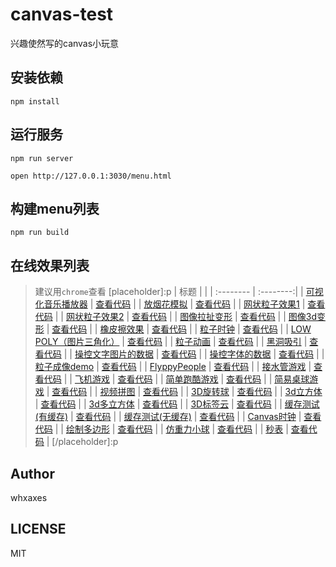 # canvas-test

兴趣使然写的canvas小玩意<br>

## 安装依赖
```
npm install
```

## 运行服务
```
npm run server

open http://127.0.0.1:3030/menu.html
```

## 构建menu列表
```
npm run build
```

## 在线效果列表
> 建议用`chrome`查看
[placeholder]:p
| 标题 |  |
| :-------- | :--------:|
| [可视化音乐播放器](http://whxaxes.github.io/canvas-test/src/Funny-demo/musicPlayer/index.html) | [查看代码](https://github.com/whxaxes/canvas-test/tree/master/src/Funny-demo/musicPlayer) || [放烟花模拟](http://whxaxes.github.io/canvas-test/src/Funny-demo/shotFire/shotFire.html) | [查看代码](https://github.com/whxaxes/canvas-test/tree/master/src/Funny-demo/shotFire) || [网状粒子效果1](http://whxaxes.github.io/canvas-test/src/Funny-demo/netparticle/net_1.html) | [查看代码](https://github.com/whxaxes/canvas-test/tree/master/src/Funny-demo/netparticle) || [网状粒子效果2](http://whxaxes.github.io/canvas-test/src/Funny-demo/netparticle/net_2.html) | [查看代码](https://github.com/whxaxes/canvas-test/tree/master/src/Funny-demo/netparticle) || [图像拉扯变形](http://whxaxes.github.io/canvas-test/src/Funny-demo/transform/demo1.html) | [查看代码](https://github.com/whxaxes/canvas-test/tree/master/src/Funny-demo/transform) || [图像3d变形](http://whxaxes.github.io/canvas-test/src/Funny-demo/transform/demo2.html) | [查看代码](https://github.com/whxaxes/canvas-test/tree/master/src/Funny-demo/transform) || [橡皮擦效果](http://whxaxes.github.io/canvas-test/src/Funny-demo/clip/clip.html) | [查看代码](https://github.com/whxaxes/canvas-test/tree/master/src/Funny-demo/clip) || [粒子时钟](http://whxaxes.github.io/canvas-test/src/Funny-demo/coolClock/index.html) | [查看代码](https://github.com/whxaxes/canvas-test/tree/master/src/Funny-demo/coolClock) || [LOW POLY（图片三角化）](http://whxaxes.github.io/canvas-test/src/Funny-demo/lowpoly/index.html) | [查看代码](https://github.com/whxaxes/canvas-test/tree/master/src/Funny-demo/lowpoly) || [粒子动画](http://whxaxes.github.io/canvas-test/src/Particle-demo/animateStep/index.html) | [查看代码](https://github.com/whxaxes/canvas-test/tree/master/src/Particle-demo/animateStep) || [黑洞吸引](http://whxaxes.github.io/canvas-test/src/Particle-demo/blackhole/blackhole.html) | [查看代码](https://github.com/whxaxes/canvas-test/tree/master/src/Particle-demo/blackhole) || [操控文字图片的数据](http://whxaxes.github.io/canvas-test/src/Particle-demo/imgdata/controlImgData.html) | [查看代码](https://github.com/whxaxes/canvas-test/tree/master/src/Particle-demo/imgdata) || [操控字体的数据](http://whxaxes.github.io/canvas-test/src/Particle-demo/imgdata/controlImgData2.html) | [查看代码](https://github.com/whxaxes/canvas-test/tree/master/src/Particle-demo/imgdata) || [粒子成像demo](http://whxaxes.github.io/canvas-test/src/Particle-demo/orangutan/index.html) | [查看代码](https://github.com/whxaxes/canvas-test/tree/master/src/Particle-demo/orangutan) || [FlyppyPeople](http://whxaxes.github.io/canvas-test/src/Game-demo/FlppyPeople/index.html) | [查看代码](https://github.com/whxaxes/canvas-test/tree/master/src/Game-demo/FlppyPeople) || [接水管游戏](http://whxaxes.github.io/canvas-test/src/Game-demo/connectPipe/easyPipes.html) | [查看代码](https://github.com/whxaxes/canvas-test/tree/master/src/Game-demo/connectPipe) || [飞机游戏](http://whxaxes.github.io/canvas-test/src/Game-demo/planGame/index.html) | [查看代码](https://github.com/whxaxes/canvas-test/tree/master/src/Game-demo/planGame) || [简单跑酷游戏](http://whxaxes.github.io/canvas-test/src/Game-demo/runningMan/index.html) | [查看代码](https://github.com/whxaxes/canvas-test/tree/master/src/Game-demo/runningMan) || [简易桌球游戏](http://whxaxes.github.io/canvas-test/src/Game-demo/snooker/snooker.html) | [查看代码](https://github.com/whxaxes/canvas-test/tree/master/src/Game-demo/snooker) || [视频拼图](http://whxaxes.github.io/canvas-test/src/Game-demo/vedioPintu.html) | [查看代码](https://github.com/whxaxes/canvas-test/tree/master/src/Game-demo) || [3D旋转球](http://whxaxes.github.io/canvas-test/src/3D-demo/3Dball.html) | [查看代码](https://github.com/whxaxes/canvas-test/tree/master/src/3D-demo) || [3d立方体](http://whxaxes.github.io/canvas-test/src/3D-demo/3Dcube.html) | [查看代码](https://github.com/whxaxes/canvas-test/tree/master/src/3D-demo) || [3d多立方体](http://whxaxes.github.io/canvas-test/src/3D-demo/3Dcubes.html) | [查看代码](https://github.com/whxaxes/canvas-test/tree/master/src/3D-demo) || [3D标签云](http://whxaxes.github.io/canvas-test/src/3D-demo/3Dtag.html) | [查看代码](https://github.com/whxaxes/canvas-test/tree/master/src/3D-demo) || [缓存测试(有缓存)](http://whxaxes.github.io/canvas-test/src/Other-demo/cache/test.html) | [查看代码](https://github.com/whxaxes/canvas-test/tree/master/src/Other-demo/cache) || [缓存测试(无缓存)](http://whxaxes.github.io/canvas-test/src/Other-demo/cache/test2.html) | [查看代码](https://github.com/whxaxes/canvas-test/tree/master/src/Other-demo/cache) || [Canvas时钟](http://whxaxes.github.io/canvas-test/src/Other-demo/clock.html) | [查看代码](https://github.com/whxaxes/canvas-test/tree/master/src/Other-demo) || [绘制多边形](http://whxaxes.github.io/canvas-test/src/Other-demo/duobianxing.html) | [查看代码](https://github.com/whxaxes/canvas-test/tree/master/src/Other-demo) || [仿重力小球](http://whxaxes.github.io/canvas-test/src/Other-demo/shotBall.html) | [查看代码](https://github.com/whxaxes/canvas-test/tree/master/src/Other-demo) || [秒表](http://whxaxes.github.io/canvas-test/src/Other-demo/stopWatch.html) | [查看代码](https://github.com/whxaxes/canvas-test/tree/master/src/Other-demo) |
[/placeholder]:p

## Author
whxaxes

## LICENSE
MIT
